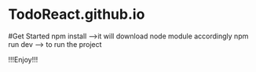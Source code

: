 # TodoReact.github.io
#Get Started
npm install -->it will download node module accordingly
npm run dev --> to run the project 

!!!Enjoy!!!
